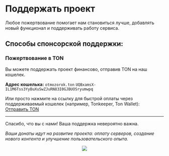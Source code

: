 # Поддержать проект

Любое пожертвование помогает нам становиться лучше, добавлять новый функционал и поддерживать работу сервиса.

## Способы спонсорской поддержки:

### Пожертвование в TON

Вы можете поддержать проект финансово, отправив TON на наш кошелек.

**Адрес кошелька:** `otmozorok.ton` `UQBxamsX-IL1M6Tss3YyBuXuSwZJuRN83I0GJBUOSryumwpq`


Или просто нажмите на ссылку для быстрой оплаты через поддерживаемый кошелек (например, Tonkeeper, Ton Wallet): <a href="ton://transfer/UQBxamsX-IL1M6Tss3YyBuXuSwZJuRN83I0GJBUOSryumwpq">Отправить TON</a>

---

Спасибо, что вы с нами! Ваша поддержка невероятно важна.

*Ваши донаты идут на развитие проекта: оплату серверов, создание нового контента и улучшение пользовательского опыта.*

<p align="center">
<img  src="https://media2.giphy.com/media/v1.Y2lkPTc5MGI3NjExeXhlNmxyN2ZyNGU4bGNoN3lwdGR2bDYyZ2xheXY0ZWs5M2VnMTQ4MiZlcD12MV9pbnRlcm5hbF9naWZfYnlfaWQmY3Q9cw/mknV8U3bQYjH5asX4s/giphy.gif" />
</p>